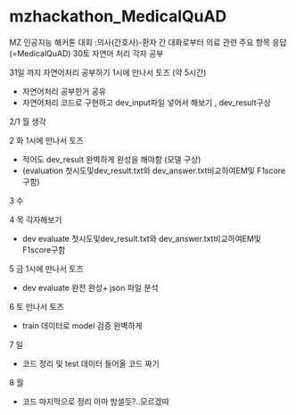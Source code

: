 # mzhackathon_MedicalQuAD
MZ 인공지능 해커톤 대회 :의사(간호사)-환자 간 대화로부터 의료 관련 주요 항목 응답(=MedicalQuAD)
30토 자연어 처리 각자 공부

31일  까지 자연어처리 공부하기 1시에 만나서 토즈  (약 5시간)

- 자연어처리 공부한거 공유
- 자연어처리 코드로 구현하고 dev_input파일 넣어서 해보기 , dev_result구상

2/1 월  생각

2 화 1시에 만나서 토즈

- 적어도 dev_result 완벽하게 완성을 해야함 (모델 구상)
- (evaluation 첫시도및dev_result.txt와 dev_answer.txt비교하여EM및 F1score구함)

3 수

4 목 각자해보기

- dev evaluate 첫시도및dev_result.txt와 dev_answer.txt비교하여EM및 F1score구함

5 금 1시에 만나서 토즈

- dev evaluate 완전 완성+ json 파일 분석

6 토 만나서 토즈

- train 데이터로 model 검증 완벽하게

7 일

- 코드 정리 및 test 데이터 들어올 코드 짜기

8 월

- 코드 마지막으로 정리 아마 밤샐듯?..모르겠따

